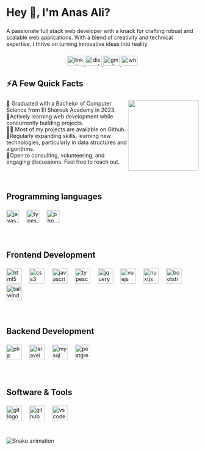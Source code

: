 <h1 align="left">Hey 👋, I'm Anas Ali?</h1>

###

<p align="left">A passionate full stack web developer with a knack for crafting robust and scalable web applications. With a blend of creativity and technical expertise, I thrive on turning innovative ideas into reality</p>

###

<div align="center">
  <a href="https://www.linkedin.com/in/anas-elnahef/" target="_blank">
    <img src="https://raw.githubusercontent.com/maurodesouza/profile-readme-generator/master/src/assets/icons/social/linkedin/default.svg" width="43" height="26" alt="linkedin logo"  />
  </a>
  <a href="https://discord.com/channels/anas1001" target="_blank">
    <img src="https://raw.githubusercontent.com/maurodesouza/profile-readme-generator/master/src/assets/icons/social/discord/default.svg" width="43" height="26" alt="discord logo"  />
  </a>
  <a href="https://mail.google.com/mail/?view=cm&fs=1&to=anaselnahef12@gmail.com" target="_blank">
    <img src="https://raw.githubusercontent.com/maurodesouza/profile-readme-generator/master/src/assets/icons/social/gmail/default.svg" width="43" height="26" alt="gmail logo"  />
  </a>
  <a href="https://wa.me/+201554581957" target="_blank">
    <img src="https://raw.githubusercontent.com/maurodesouza/profile-readme-generator/master/src/assets/icons/social/whatsapp/default.svg" width="43" height="26" alt="whatsapp logo"  />
  </a>
</div>

###

<h2 align="left">⚡A Few Quick Facts</h2>

###

<img align="right" height="185" src="https://media1.giphy.com/media/v1.Y2lkPTc5MGI3NjExZGtqMDI0dGd6cXZqY3gyOTNzd3NrcmliY2xhOXFjeDY5cmFxcXo4cCZlcD12MV9pbnRlcm5hbF9naWZfYnlfaWQmY3Q9Zw/l2Sq72gPlwox4o2n6/giphy.gif"  />

###

<p align="left">🔭 Graduated with a Bachelor of Computer Science from El Shorouk Academy in 2023.<br>📙Actively learning web development while concurrently building projects.<br>👨‍💻 Most of my projects are available on Github.<br>📝Regularly expanding skills, learning new technologies, particularly in data structures        and algorithms.<br>💬Open to consulting, volunteering, and engaging discussions. Feel free to reach out.</p>

###

<br clear="both">

<h2 align="left">Programming languages</h2>

###

<div align="left">
  <img src="https://cdn.jsdelivr.net/gh/devicons/devicon/icons/javascript/javascript-original.svg" height="33" alt="javascript logo"  />
  <img width="12" />
  <img src="https://cdn.jsdelivr.net/gh/devicons/devicon/icons/typescript/typescript-original.svg" height="33" alt="typescript logo"  />
  <img width="12" />
  <img src="https://cdn.jsdelivr.net/gh/devicons/devicon/icons/php/php-original.svg" height="33" alt="php logo"  />
</div>

###

<br clear="both">

<h2 align="left">Frontend Development</h2>

###

<div align="left">
  <img src="https://cdn.jsdelivr.net/gh/devicons/devicon/icons/html5/html5-original.svg" height="40" alt="html5 logo"  />
  <img width="12" />
  <img src="https://cdn.jsdelivr.net/gh/devicons/devicon/icons/css3/css3-original.svg" height="40" alt="css3 logo"  />
  <img width="12" />
  <img src="https://cdn.jsdelivr.net/gh/devicons/devicon/icons/javascript/javascript-original.svg" height="40" alt="javascript logo"  />
  <img width="12" />
  <img src="https://cdn.jsdelivr.net/gh/devicons/devicon/icons/typescript/typescript-original.svg" height="40" alt="typescript logo"  />
  <img width="12" />
  <img src="https://cdn.jsdelivr.net/gh/devicons/devicon/icons/jquery/jquery-original.svg" height="40" alt="jquery logo"  />
  <img width="12" />
  <img src="https://cdn.jsdelivr.net/gh/devicons/devicon/icons/vuejs/vuejs-original.svg" height="40" alt="vuejs logo"  />
  <img width="12" />
  <img src="https://cdn.jsdelivr.net/gh/devicons/devicon/icons/nuxtjs/nuxtjs-original.svg" height="40" alt="nuxtjs logo"  />
  <img width="12" />
  <img src="https://cdn.jsdelivr.net/gh/devicons/devicon/icons/bootstrap/bootstrap-original.svg" height="40" alt="bootstrap logo"  />
  <img width="12" />
  <img src="https://cdn.jsdelivr.net/gh/devicons/devicon/icons/tailwindcss/tailwindcss-original-wordmark.svg" height="40" alt="tailwindcss logo"  />
</div>

###

<br clear="both">

<h2 align="left">Backend Development</h2>

###

<div align="left">
  <img src="https://cdn.jsdelivr.net/gh/devicons/devicon/icons/php/php-original.svg" height="40" alt="php logo"  />
  <img width="12" />
  <img src="https://laravel.com/img/logomark.min.svg" height="40" alt="laravel logo"  />
  <img width="12" />
  <img src="https://cdn.jsdelivr.net/gh/devicons/devicon/icons/mysql/mysql-original.svg" height="40" alt="mysql logo"  />
  <img width="12" />
  <img src="https://cdn.jsdelivr.net/gh/devicons/devicon/icons/postgresql/postgresql-original.svg" height="40" alt="postgresql logo"  />
</div>

###

<br clear="both">

<h2 align="left">Software & Tools</h2>

###

<div align="left">
  <img src="https://cdn.jsdelivr.net/gh/devicons/devicon/icons/git/git-original.svg" height="40" alt="git logo"  />
  <img width="12" />
  <img src="https://cdn.jsdelivr.net/gh/devicons/devicon/icons/github/github-original.svg" height="40" alt="github logo"  />
  <img width="12" />
  <img src="https://cdn.jsdelivr.net/gh/devicons/devicon/icons/vscode/vscode-original.svg" height="40" alt="vscode logo"  />
</div>


###

<br clear="both">

<img src="https://raw.githubusercontent.com/maurodesouza/maurodesouza/output/snake.svg" alt="Snake animation" />

###
